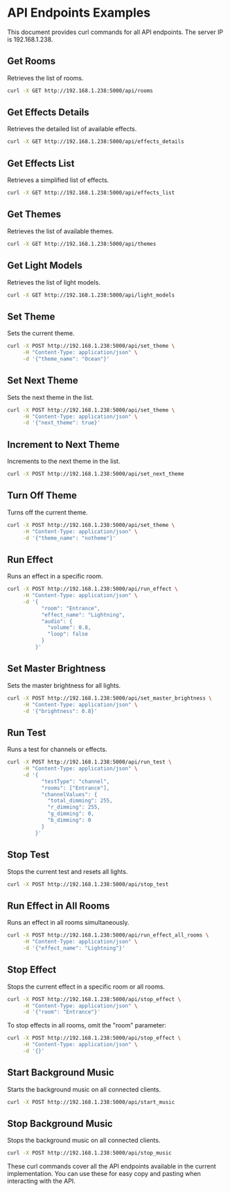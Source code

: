 # API Endpoints Examples

This document provides curl commands for all API endpoints. The server IP is 192.168.1.238.

## Get Rooms

Retrieves the list of rooms.

```bash
curl -X GET http://192.168.1.238:5000/api/rooms
```

## Get Effects Details

Retrieves the detailed list of available effects.

```bash
curl -X GET http://192.168.1.238:5000/api/effects_details
```

## Get Effects List

Retrieves a simplified list of effects.

```bash
curl -X GET http://192.168.1.238:5000/api/effects_list
```

## Get Themes

Retrieves the list of available themes.

```bash
curl -X GET http://192.168.1.238:5000/api/themes
```

## Get Light Models

Retrieves the list of light models.

```bash
curl -X GET http://192.168.1.238:5000/api/light_models
```

## Set Theme

Sets the current theme.

```bash
curl -X POST http://192.168.1.238:5000/api/set_theme \
     -H "Content-Type: application/json" \
     -d '{"theme_name": "Ocean"}'
```

## Set Next Theme

Sets the next theme in the list.

```bash
curl -X POST http://192.168.1.238:5000/api/set_theme \
     -H "Content-Type: application/json" \
     -d '{"next_theme": true}'
```

## Increment to Next Theme

Increments to the next theme in the list.

```bash
curl -X POST http://192.168.1.238:5000/api/set_next_theme
```

## Turn Off Theme

Turns off the current theme.

```bash
curl -X POST http://192.168.1.238:5000/api/set_theme \
     -H "Content-Type: application/json" \
     -d '{"theme_name": "notheme"}'
```

## Run Effect

Runs an effect in a specific room.

```bash
curl -X POST http://192.168.1.238:5000/api/run_effect \
     -H "Content-Type: application/json" \
     -d '{
           "room": "Entrance",
           "effect_name": "Lightning",
           "audio": {
             "volume": 0.8,
             "loop": false
           }
         }'
```

## Set Master Brightness

Sets the master brightness for all lights.

```bash
curl -X POST http://192.168.1.238:5000/api/set_master_brightness \
     -H "Content-Type: application/json" \
     -d '{"brightness": 0.8}'
```

## Run Test

Runs a test for channels or effects.

```bash
curl -X POST http://192.168.1.238:5000/api/run_test \
     -H "Content-Type: application/json" \
     -d '{
           "testType": "channel",
           "rooms": ["Entrance"],
           "channelValues": {
             "total_dimming": 255,
             "r_dimming": 255,
             "g_dimming": 0,
             "b_dimming": 0
           }
         }'
```

## Stop Test

Stops the current test and resets all lights.

```bash
curl -X POST http://192.168.1.238:5000/api/stop_test
```

## Run Effect in All Rooms

Runs an effect in all rooms simultaneously.

```bash
curl -X POST http://192.168.1.238:5000/api/run_effect_all_rooms \
     -H "Content-Type: application/json" \
     -d '{"effect_name": "Lightning"}'
```

## Stop Effect

Stops the current effect in a specific room or all rooms.

```bash
curl -X POST http://192.168.1.238:5000/api/stop_effect \
     -H "Content-Type: application/json" \
     -d '{"room": "Entrance"}'
```

To stop effects in all rooms, omit the "room" parameter:

```bash
curl -X POST http://192.168.1.238:5000/api/stop_effect \
     -H "Content-Type: application/json" \
     -d '{}'
```

## Start Background Music

Starts the background music on all connected clients.

```bash
curl -X POST http://192.168.1.238:5000/api/start_music
```

## Stop Background Music

Stops the background music on all connected clients.

```bash
curl -X POST http://192.168.1.238:5000/api/stop_music
```

These curl commands cover all the API endpoints available in the current implementation. You can use these for easy copy and pasting when interacting with the API.
